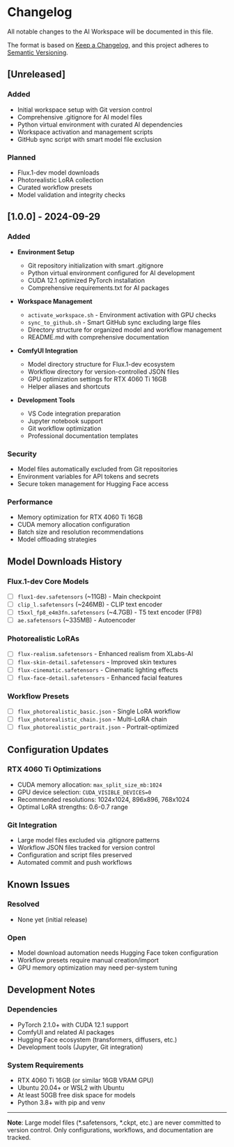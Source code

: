 # Changelog

All notable changes to the AI Workspace will be documented in this file.

The format is based on [Keep a Changelog](https://keepachangelog.com/en/1.0.0/),
and this project adheres to [Semantic Versioning](https://semver.org/spec/v2.0.0.html).

## [Unreleased]

### Added
- Initial workspace setup with Git version control
- Comprehensive .gitignore for AI model files
- Python virtual environment with curated AI dependencies
- Workspace activation and management scripts
- GitHub sync script with smart model file exclusion

### Planned
- Flux.1-dev model downloads
- Photorealistic LoRA collection
- Curated workflow presets
- Model validation and integrity checks

## [1.0.0] - 2024-09-29

### Added
- **Environment Setup**
  - Git repository initialization with smart .gitignore
  - Python virtual environment configured for AI development
  - CUDA 12.1 optimized PyTorch installation
  - Comprehensive requirements.txt for AI packages

- **Workspace Management**
  - `activate_workspace.sh` - Environment activation with GPU checks
  - `sync_to_github.sh` - Smart GitHub sync excluding large files
  - Directory structure for organized model and workflow management
  - README.md with comprehensive documentation

- **ComfyUI Integration**
  - Model directory structure for Flux.1-dev ecosystem
  - Workflow directory for version-controlled JSON files
  - GPU optimization settings for RTX 4060 Ti 16GB
  - Helper aliases and shortcuts

- **Development Tools**
  - VS Code integration preparation
  - Jupyter notebook support
  - Git workflow optimization
  - Professional documentation templates

### Security
- Model files automatically excluded from Git repositories
- Environment variables for API tokens and secrets
- Secure token management for Hugging Face access

### Performance
- Memory optimization for RTX 4060 Ti 16GB
- CUDA memory allocation configuration
- Batch size and resolution recommendations
- Model offloading strategies

## Model Downloads History

### Flux.1-dev Core Models
- [ ] `flux1-dev.safetensors` (~11GB) - Main checkpoint
- [ ] `clip_l.safetensors` (~246MB) - CLIP text encoder  
- [ ] `t5xxl_fp8_e4m3fn.safetensors` (~4.7GB) - T5 text encoder (FP8)
- [ ] `ae.safetensors` (~335MB) - Autoencoder

### Photorealistic LoRAs
- [ ] `flux-realism.safetensors` - Enhanced realism from XLabs-AI
- [ ] `flux-skin-detail.safetensors` - Improved skin textures
- [ ] `flux-cinematic.safetensors` - Cinematic lighting effects
- [ ] `flux-face-detail.safetensors` - Enhanced facial features

### Workflow Presets
- [ ] `flux_photorealistic_basic.json` - Single LoRA workflow
- [ ] `flux_photorealistic_chain.json` - Multi-LoRA chain
- [ ] `flux_photorealistic_portrait.json` - Portrait-optimized

## Configuration Updates

### RTX 4060 Ti Optimizations
- CUDA memory allocation: `max_split_size_mb:1024`
- GPU device selection: `CUDA_VISIBLE_DEVICES=0`
- Recommended resolutions: 1024x1024, 896x896, 768x1024
- Optimal LoRA strengths: 0.6-0.7 range

### Git Integration
- Large model files excluded via .gitignore patterns
- Workflow JSON files tracked for version control
- Configuration and script files preserved
- Automated commit and push workflows

## Known Issues

### Resolved
- None yet (initial release)

### Open
- Model download automation needs Hugging Face token configuration
- Workflow presets require manual creation/import
- GPU memory optimization may need per-system tuning

## Development Notes

### Dependencies
- PyTorch 2.1.0+ with CUDA 12.1 support
- ComfyUI and related AI packages
- Hugging Face ecosystem (transformers, diffusers, etc.)
- Development tools (Jupyter, Git integration)

### System Requirements
- RTX 4060 Ti 16GB (or similar 16GB VRAM GPU)
- Ubuntu 20.04+ or WSL2 with Ubuntu
- At least 50GB free disk space for models
- Python 3.8+ with pip and venv

---

**Note**: Large model files (*.safetensors, *.ckpt, etc.) are never committed to version control. Only configurations, workflows, and documentation are tracked.